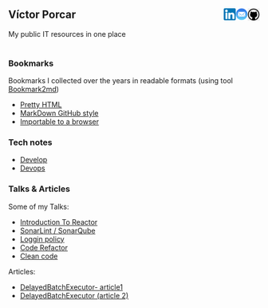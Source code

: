 
## Víctor Porcar [<img align="right" src="images/github.png" width="24">](https://github.com/victormpcmun)[<img align="right" src="images/mail.png" width="24">](mailto:victormpcmun@gmail.com)[<img align="right" src="images/linkedin.png" width="24">](https://es.linkedin.com/in/victor-porcar-a110a533)

My public IT resources in one place
<br />
<br />

### Bookmarks

Bookmarks I collected over the years in readable formats (using tool  [Bookmark2md](https://github.com/victormpcmun/Bookmark2md))

* [Pretty HTML](bookmarks/generated/generated_PRETTY_HTML_IT.html)
* [MarkDown GitHub style](bookmarks/generated/generated_MD_IT.md)
* [Importable to a browser](bookmarks/generated/bookmarksIT.html)


### Tech notes 

* [Develop](notes/develop.md)
* [Devops](notes/devops.md)


### Talks & Articles

Some of my Talks:

* [Introduction To Reactor](https://github.com/MazinIsmail/JavaLearnings/tree/master/src/main/concurrency/com/atomic/learnings)
* [SonarLint / SonarQube](https://github.com/MazinIsmail/JavaLearnings/tree/master/src/main/concurrency/com/atomic/learnings)
* [Loggin policy](https://github.com/MazinIsmail/JavaLearnings/tree/master/src/main/concurrency/com/atomic/learnings)
* [Code Refactor](https://github.com/MazinIsmail/JavaLearnings/tree/master/src/main/concurrency/com/atomic/learnings)
* [Clean code](https://github.com/MazinIsmail/JavaLearnings/tree/master/src/main/concurrency/com/atomic/learnings)

Articles:

* [DelayedBatchExecutor- article1](https://github.com/MazinIsmail/JavaLearnings/tree/master/src/main/concurrency/com/atomic/learnings)
* [DelayedBatchExecutor (article 2)](https://github.com/MazinIsmail/JavaLearnings/tree/master/src/main/concurrency/com/atomic/learnings)


